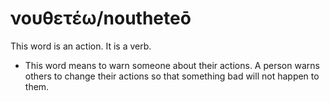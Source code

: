 # νουθετέω/noutheteō
This word is an action. It is a verb.
* This word means to warn someone about their actions. A person warns others to change their actions so that something bad will not happen to them.
